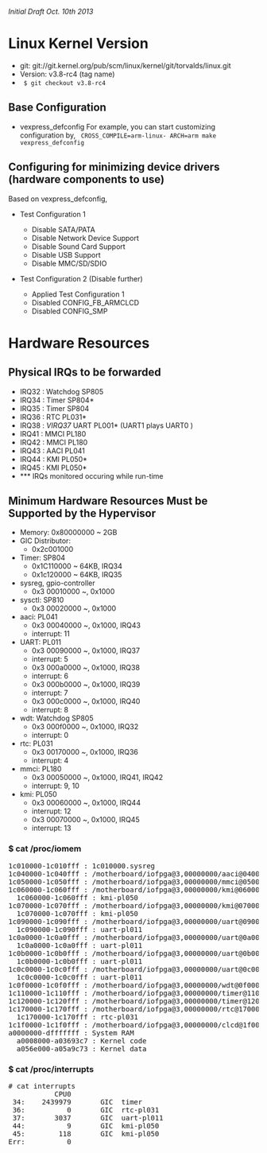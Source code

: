 _Initial Draft Oct. 10th 2013_

# Linux Kernel Version
- git: git://git.kernel.org/pub/scm/linux/kernel/git/torvalds/linux.git
- Version: v3.8-rc4 (tag name)
- <code>  $ git checkout v3.8-rc4 </code>
## Base Configuration
- vexpress_defconfig
For example, you can start customizing configuration by,
<code> CROSS_COMPILE=arm-linux- ARCH=arm make vexpress_defconfig </code>

## Configuring for minimizing device drivers (hardware components to use)
Based on vexpress_defconfig,

- Test Configuration 1
    - Disable SATA/PATA
    - Disable Network Device Support
    - Disable Sound Card Support
    - Disable USB Support
    - Disable MMC/SD/SDIO

- Test Configuration 2 (Disable further)
    - Applied Test Configuration 1
    - Disabled CONFIG_FB_ARMCLCD
    - Disabled CONFIG_SMP


# Hardware Resources

## Physical IRQs to be forwarded
- IRQ32 : Watchdog SP805
- IRQ34 : Timer SP804*
- IRQ35 : Timer SP804
- IRQ36 : RTC PL031*
- IRQ38 : _VIRQ37_ UART PL001* (UART1 plays UART0 )
- IRQ41 : MMCI PL180
- IRQ42 : MMCI PL180
- IRQ43 : AACI PL041
- IRQ44 : KMI PL050*
- IRQ45 : KMI PL050*
- *** IRQs monitored occuring while run-time

## Minimum Hardware Resources Must be Supported by the Hypervisor
- Memory: 0x80000000 ~ 2GB
- GIC Distributor:
    - 0x2c001000
- Timer: SP804
	- 0x1C110000 ~ 64KB, IRQ34
    - 0x1c120000 ~ 64KB, IRQ35
- sysreg, gpio-controller
	- 0x3 00010000 ~, 0x1000
- sysctl: SP810
	- 0x3 00020000 ~, 0x1000
- aaci: PL041
	- 0x3 00040000 ~, 0x1000, IRQ43
    - interrupt: 11
- UART: PL011
	- 0x3 00090000 ~, 0x1000, IRQ37
    - interrupt: 5
	- 0x3 000a0000 ~, 0x1000, IRQ38
    - interrupt: 6
	- 0x3 000b0000 ~, 0x1000, IRQ39
    - interrupt: 7
	- 0x3 000c0000 ~, 0x1000, IRQ40
    - interrupt: 8
- wdt: Watchdog SP805
	- 0x3 000f0000 ~, 0x1000, IRQ32
    - interrupt: 0
- rtc: PL031
	- 0x3 00170000 ~, 0x1000, IRQ36
    - interrupt: 4
- mmci: PL180
	- 0x3 00050000 ~, 0x1000, IRQ41, IRQ42
    - interrupt: 9, 10
- kmi: PL050
	- 0x3 00060000 ~, 0x1000, IRQ44
    - interrupt: 12
    - 0x3 00070000 ~, 0x1000, IRQ45
    - interrupt: 13

### $ cat /proc/iomem
<pre>
1c010000-1c010fff : 1c010000.sysreg
1c040000-1c040fff : /motherboard/iofpga@3,00000000/aaci@040000
1c050000-1c050fff : /motherboard/iofpga@3,00000000/mmci@050000
1c060000-1c060fff : /motherboard/iofpga@3,00000000/kmi@060000
  1c060000-1c060fff : kmi-pl050
1c070000-1c070fff : /motherboard/iofpga@3,00000000/kmi@070000
  1c070000-1c070fff : kmi-pl050
1c090000-1c090fff : /motherboard/iofpga@3,00000000/uart@090000
  1c090000-1c090fff : uart-pl011
1c0a0000-1c0a0fff : /motherboard/iofpga@3,00000000/uart@0a0000
  1c0a0000-1c0a0fff : uart-pl011
1c0b0000-1c0b0fff : /motherboard/iofpga@3,00000000/uart@0b0000
  1c0b0000-1c0b0fff : uart-pl011
1c0c0000-1c0c0fff : /motherboard/iofpga@3,00000000/uart@0c0000
  1c0c0000-1c0c0fff : uart-pl011
1c0f0000-1c0f0fff : /motherboard/iofpga@3,00000000/wdt@0f0000
1c110000-1c110fff : /motherboard/iofpga@3,00000000/timer@110000
1c120000-1c120fff : /motherboard/iofpga@3,00000000/timer@120000
1c170000-1c170fff : /motherboard/iofpga@3,00000000/rtc@170000
  1c170000-1c170fff : rtc-pl031
1c1f0000-1c1f0fff : /motherboard/iofpga@3,00000000/clcd@1f0000
a0000000-dfffffff : System RAM
  a0008000-a03693c7 : Kernel code
  a056e000-a05a9c73 : Kernel data
</pre>

### $ cat /proc/interrupts
<pre>
# cat interrupts
           CPU0
 34:    2439979       GIC  timer
 36:          0       GIC  rtc-pl031
 37:       3037       GIC  uart-pl011
 44:          9       GIC  kmi-pl050
 45:        118       GIC  kmi-pl050
Err:          0
</pre>

